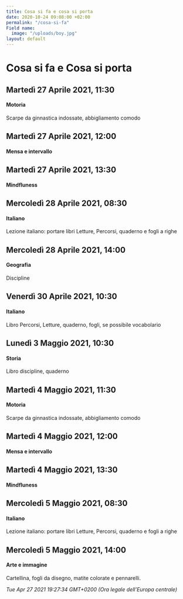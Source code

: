 ```yaml
---
title: Cosa si fa e cosa si porta
date: 2020-10-24 09:08:00 +02:00
permalink: "/cosa-si-fa"
Field name:
  image: "/uploads/boy.jpg"
layout: default
---
```


# Cosa si fa e Cosa si porta
## Martedì 27 Aprile 2021, 11:30
#### Motoria
Scarpe da ginnastica indossate, abbigliamento comodo  
## Martedì 27 Aprile 2021, 12:00
#### Mensa e intervallo
  
## Martedì 27 Aprile 2021, 13:30
#### Mindfluness
  
## Mercoledì 28 Aprile 2021, 08:30
#### Italiano
<span>Lezione italiano: portare libri Letture, Percorsi, quaderno e fogli a righe</span>  
## Mercoledì 28 Aprile 2021, 14:00
#### Geografia
Discipline  
## Venerdì 30 Aprile 2021, 10:30
#### Italiano
Libro Percorsi, Letture, quaderno, fogli, se possibile vocabolario  
## Lunedì 3 Maggio 2021, 10:30
#### Storia
Libro discipline, quaderno  
## Martedì 4 Maggio 2021, 11:30
#### Motoria
Scarpe da ginnastica indossate, abbigliamento comodo  
## Martedì 4 Maggio 2021, 12:00
#### Mensa e intervallo
  
## Martedì 4 Maggio 2021, 13:30
#### Mindfluness
  
## Mercoledì 5 Maggio 2021, 08:30
#### Italiano
<span>Lezione italiano: portare libri Letture, Percorsi, quaderno e fogli a righe</span>  
## Mercoledì 5 Maggio 2021, 14:00
#### Arte e immagine
Cartellina, fogli da disegno, matite colorate e pennarelli.  

_Tue Apr 27 2021 19:27:34 GMT+0200 (Ora legale dell’Europa centrale)_
